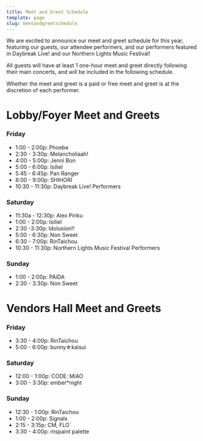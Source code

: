 ```yaml
---
title: Meet and Greet Schedule
template: page
slug: meetandgreetschedule
---
```

W﻿e are excited to announce our meet and greet schedule for this year, featuring our guests, our attendee performers, and our performers featured in Daybreak Live! and our Northern Lights Music Festival!

A﻿ll guests will have at least 1 one-hour meet and greet directly following their main concerts, and will be included in the following schedule.

﻿﻿Whether the meet and greet is a paid or free meet and greet is at the discretion of each performer.

# Lobby/Foyer Meet and Greets

### ﻿Friday

* 1﻿:00 - 2:00p: Phoebe
* 2﻿:30 - 3:30p: Melancholiaah!
* 4﻿:00 - 5:00p: Jenni Bon
* 5﻿:00 - 6:00p: Isiliel
* 5﻿:45 - 6:45p: Pan Ranger
* 8﻿:00 - 9:00p: SHIHORI
* 1﻿0:30 - 11:30p: Daybreak Live! Performers

### Saturday

* 1﻿1:30a - 12:30p: Alex Pinku
* 1﻿:00 - 2:00p: Isiliel
* 2﻿:30 -3:30p: Idolusion!!
* 5﻿:00 - 6:30p: Non Sweet
* 6﻿:30 - 7:00p: RinTaichou
* 1﻿0:30 - 11:30p: Northern Lights Music Festival Performers

### S﻿unday

* 1﻿:00 - 2:00p: PAiDA
* 2:30 - 3:30p: Non Sweet

# V﻿endors Hall Meet and Greets

### F﻿riday

* 3﻿:30 - 4:00p: RinTaichou
* 5﻿:00 - 6:00p: bunny☆kaisui

### Saturday

* 1﻿2:00 - 1:00p: CODE: MiAO
* 3﻿:00 - 3:30p: ember*night

### S﻿unday

* 1﻿2:30 - 1:00p: RinTaichou
* 1﻿:00 - 2:00p: Signals
* 2﻿:15 - 3:15p: CM, FLO`
* 3﻿:30 - 4:00p: mspaint palette